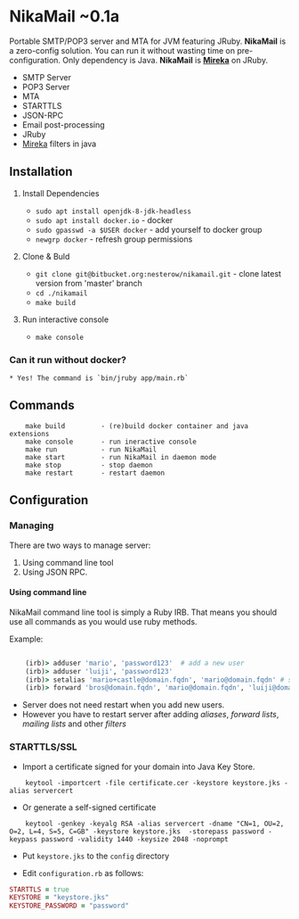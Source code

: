NikaMail ~0.1a
========
Portable SMTP/POP3 server and MTA for JVM featuring JRuby.
**NikaMail** is a zero-config solution. You can run it without wasting  time on pre-configuration. Only dependency is Java.
**NikaMail** is **[Mireka](http://mireka.org/)** on JRuby.

* SMTP Server
* POP3 Server
* MTA
* STARTTLS
* JSON-RPC
* Email post-processing
* JRuby
* [Mireka](http://mireka.org/) filters in java




Installation
------------

1. Install Dependencies
    - `sudo apt install openjdk-8-jdk-headless`
    - `sudo apt install docker.io` - docker
    - `sudo gpasswd -a $USER docker` - add yourself to docker group
    - `newgrp docker` - refresh group permissions

2. Clone & Buld
    - `git clone git@bitbucket.org:nesterow/nikamail.git` - clone latest version from 'master' branch
    - `cd ./nikamail` 
    - `make build`

3. Run interactive console
    - `make console`
    
### Can it run without docker?
    * Yes! The command is `bin/jruby app/main.rb`

Commands
--------
```
    make build         - (re)build docker container and java extensions
    make console       - run ineractive console
    make run           - run NikaMail
    make start         - run NikaMail in daemon mode
    make stop          - stop daemon
    make restart       - restart daemon
```


Configuration
-------------

### Managing
There are two ways to manage server:

1. Using command line tool
2. Using JSON RPC.

#### Using command line
NikaMail command line tool is simply a Ruby IRB. That means you should use all commands as you would use ruby methods.

Example:
```ruby

    (irb)> adduser 'mario', 'password123'  # add a new user
    (irb)> adduser 'luiji', 'password123'
    (irb)> setalias 'mario+castle@domain.fqdn', 'mario@domain.fqdn' # set alias
    (irb)> forward 'bros@domain.fqdn', 'mario@domain.fqdn', 'luiji@domain.fqdn'

```
- Server does not need restart when you add new users.
- However you have to restart server after adding *aliases*, *forward lists*, *mailing lists* and other *filters*


### STARTTLS/SSL

* Import a certificate signed for your domain into Java Key Store.
```
    keytool -importcert -file certificate.cer -keystore keystore.jks -alias servercert
```

* Or generate a self-signed certificate
```
    keytool -genkey -keyalg RSA -alias servercert -dname "CN=1, OU=2, O=2, L=4, S=5, C=GB" -keystore keystore.jks  -storepass password -keypass password -validity 1440 -keysize 2048 -noprompt
```

* Put `keystore.jks` to the `config` directory


* Edit `configuration.rb` as follows:
```ruby
STARTTLS = true
KEYSTORE = "keystore.jks"
KEYSTORE_PASSWORD = "password"
```

